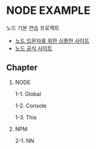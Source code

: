 # NODE EXAMPLE

노드 기본 연습 프로젝트

- [노드 입문자를 위한 심플한 사이트](https://nodejs.dev/learn)
- [노드 공식 사이트](https://nodejs.org/en/docs/)

## Chapter

1. NODE

   1-1. Global

   1-2. Console

   1-3. This

2. NPM

   2-1. NN
